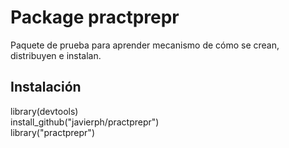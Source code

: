# Package practprepr
Paquete de prueba para aprender mecanismo de cómo se crean, distribuyen e instalan.
## Instalación
library(devtools)<br/>
install_github("javierph/practprepr")<br/>
library("practprepr")<br/>
